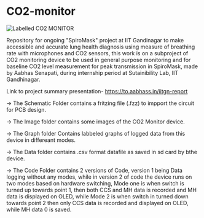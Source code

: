 # CO2-monitor
![Labelled CO2 MONITOR](https://user-images.githubusercontent.com/38909361/175974309-d9bc69a0-2a1f-479e-8127-72a23dcc7fb5.PNG)

Repository for ongoing "SpiroMask" project at IIT Gandinagar to make accessible and accurate lung health diagnosis using measure of breathing rate with microphones and CO2 sensors, this work is on a subproject of CO2 monitoring device to be used in general purpose monitoring and for baseline CO2 level measurement for peak transmission in SpiroMask, made by Aabhas Senapati, during internship period at Sutainibility Lab, IIT Gandhinagar.

Link to project summary presentation- https://to.aabhass.in/iitgn-report

-> The Schematic Folder contains a fritzing file (.fzz) to impport the circuit for PCB design.

-> The Image folder contains some images of the CO2 Monitor device.

-> The Graph folder Contains labbeled graphs of logged data from this device in differeant modes.

-> The Data folder contains .csv format datafile as saved in sd card by bthe device.

-> The Code Folder contains 2 versions of Code, version 1 being Data logging without any modes, while in version 2 of code the device runs on two modes based on hardware switching, Mode one is when switch is turned up towards point 1, then both CCS and MH data is recorded and MH data is displayed on OLED, while Mode 2 is when switch in turned down towards point 2 then only CCS data is recorded and displayed on OLED, while MH data 0 is saved.


